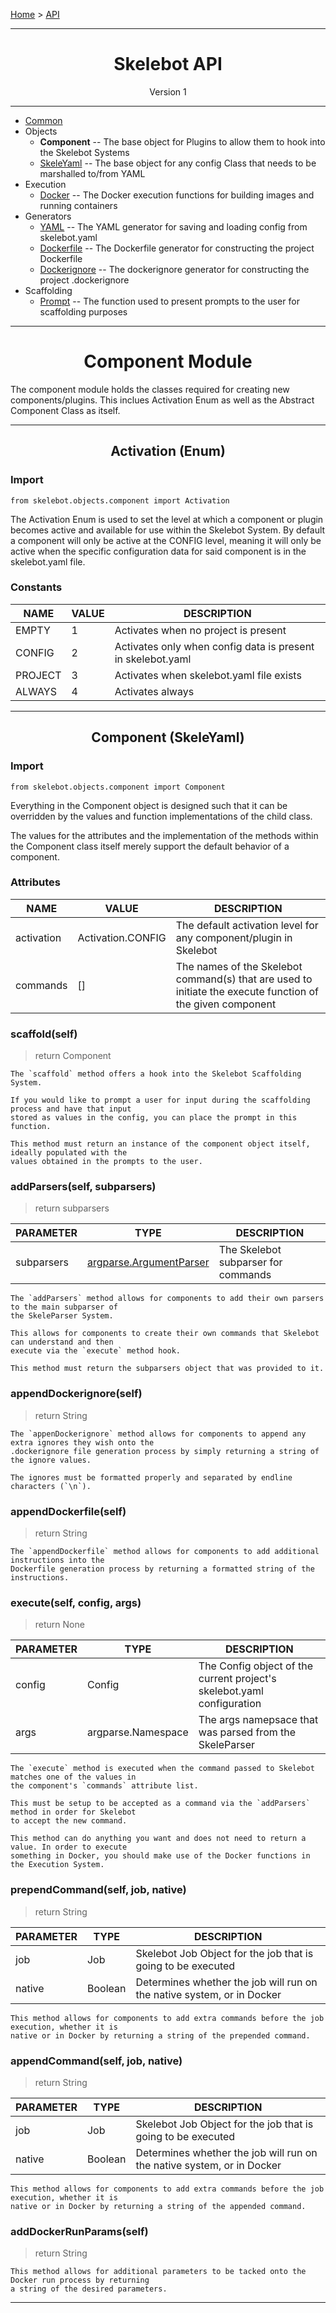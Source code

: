 [Home](../index.md) > [API](../api.md)

---

<h1 align='center'>Skelebot API</h1>
<div align='center'>Version 1</div>

---

- [Common](common.md)
- Objects
  - **Component** -- The base object for Plugins to allow them to hook into the Skelebot Systems
  - [SkeleYaml](skeleyaml.md) -- The base object for any config Class that needs to be marshalled to/from YAML
- Execution
  - [Docker](docker.md) -- The Docker execution functions for building images and running containers
- Generators
  - [YAML](yaml.md) -- The YAML generator for saving and loading config from skelebot.yaml
  - [Dockerfile](dockerfile.md) -- The Dockerfile generator for constructing the project Dockerfile
  - [Dockerignore](dockerignore.md) -- The dockerignore generator for constructing the project .dockerignore
- Scaffolding
  - [Prompt](prompt.md) -- The function used to present prompts to the user for scaffolding purposes

---

<h1 align='center'>Component Module</h1>

The component module holds the classes required for creating new components/plugins. This inclues
Activation Enum as well as the Abstract Component Class as itself.

---

<h2 align='center'>Activation (Enum)</h2>

<h3 align='left'>Import</h3>

```
from skelebot.objects.component import Activation
```

The Activation Enum is used to set the level at which a component or plugin becomes active and
available for use within the Skelebot System. By default a component will only be active at the
CONFIG level, meaning it will only be active when the specific configuration data for said
component is in the skelebot.yaml file.

<h3 align='left'>Constants</h3>

|  NAME   | VALUE |                        DESCRIPTION                          |
|---------|-------|-------------------------------------------------------------|
|   EMPTY |   1   | Activates when no project is present                        |
|  CONFIG |   2   | Activates only when config data is present in skelebot.yaml |
| PROJECT |   3   | Activates when skelebot.yaml file exists                    |
|  ALWAYS |   4   | Activates always                                            |

---

<h2 align='center'>Component (SkeleYaml)</h2>

<h3 align='left'>Import</h3>

```
from skelebot.objects.component import Component
```

Everything in the Component object is designed such that it can be overridden by the values and
function implementations of the child class.

The values for the attributes and the implementation of the methods within the Component class
itself merely support the default behavior of a component.

<h3 align='left'>Attributes</h3>

| NAME       | VALUE             | DESCRIPTION                                                                                               |
|------------|-------------------|-----------------------------------------------------------------------------------------------------------|
| activation | Activation.CONFIG | The default activation level for any component/plugin in Skelebot                                         |
| commands   | []                | The names of the Skelebot command(s) that are used to initiate the execute function of the given component|

<h3 align='left'>scaffold(self)</h3>

> return Component

```
The `scaffold` method offers a hook into the Skelebot Scaffolding System.

If you would like to prompt a user for input during the scaffolding process and have that input
stored as values in the config, you can place the prompt in this function.

This method must return an instance of the component object itself, ideally populated with the
values obtained in the prompts to the user.
```

<h3 align='left'>addParsers(self, subparsers)</h3>

> return subparsers

| PARAMETER  | TYPE | DESCRIPTION                                                                                               |
|------------|----------------------------------------------------------------------------|-------------------------------------|
| subparsers | [argparse.ArgumentParser](https://docs.python.org/3/library/argparse.html) | The Skelebot subparser for commands |

```
The `addParsers` method allows for components to add their own parsers to the main subparser of
the SkeleParser System.

This allows for components to create their own commands that Skelebot can understand and then
execute via the `execute` method hook.

This method must return the subparsers object that was provided to it.
```

<h3 align='left'>appendDockerignore(self)</h3>

> return String

```
The `appenDockerignore` method allows for components to append any extra ignores they wish onto the
.dockerignore file generation process by simply returning a string of the ignore values.

The ignores must be formatted properly and separated by endline characters (`\n`).
```

<h3 align='left'>appendDockerfile(self)</h3>

> return String

```
The `appendDockerfile` method allows for components to add additional instructions into the
Dockerfile generation process by returning a formatted string of the instructions.
```

<h3 align='left'>execute(self, config, args)</h3>

> return None

| PARAMETER  | TYPE               | DESCRIPTION                                                            |
|------------|--------------------|------------------------------------------------------------------------|
| config     | Config             | The Config object of the current project's skelebot.yaml configuration |
| args       | argparse.Namespace | The args namepsace that was parsed from the SkeleParser                |

```
The `execute` method is executed when the command passed to Skelebot matches one of the values in
the component's `commands` attribute list.

This must be setup to be accepted as a command via the `addParsers` method in order for Skelebot
to accept the new command.

This method can do anything you want and does not need to return a value. In order to execute
something in Docker, you should make use of the Docker functions in the Execution System.
```

<h3 align='left'>prependCommand(self, job, native)</h3>

> return String

| PARAMETER | TYPE    | DESCRIPTION                                                            |
|-----------|---------|------------------------------------------------------------------------|
| job       | Job     | Skelebot Job Object for the job that is going to be executed           |
| native    | Boolean | Determines whether the job will run on the native system, or in Docker |

```
This method allows for components to add extra commands before the job execution, whether it is
native or in Docker by returning a string of the prepended command.
```

<h3 align='left'>appendCommand(self, job, native)</h3>

> return String

| PARAMETER | TYPE    | DESCRIPTION                                                            |
|-----------|---------|------------------------------------------------------------------------|
| job       | Job     | Skelebot Job Object for the job that is going to be executed           |
| native    | Boolean | Determines whether the job will run on the native system, or in Docker |

```
This method allows for components to add extra commands before the job execution, whether it is
native or in Docker by returning a string of the appended command.
```

<h3 align='left'>addDockerRunParams(self)</h3>

> return String

```
This method allows for additional parameters to be tacked onto the Docker run process by returning
a string of the desired parameters.
```

---
